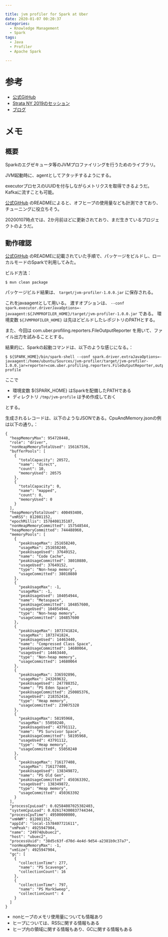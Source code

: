 ```yaml
---

title: jvm profiler for Spark at Uber
date: 2020-01-07 00:20:37
categories:
  - Knowledge Management 
  - Spark
tags:
  - Java
  - Profiler
  - Apache Spark

---
```


# 参考

* [公式GitHub]
* [Strata NY 2019のセッション]
* [ブログ]

[公式GitHub]: https://github.com/uber-common/jvm-profiler
[Strata NY 2019のセッション]: https://conferences.oreilly.com/strata/strata-ny-2019/public/schedule/detail/77540
[ブログ]: https://eng.uber.com/jvm-profiler/


# メモ

## 概要

Sparkのエグゼキュータ等のJVMプロファイリングを行うためのライブラリ。

JVM起動時に、agentとしてアタッチするようにする。

executorプロセスのUUIDを付与しながらメトリクスを取得できるようだ。
Kafkaに流すことも可能。

[公式GitHub] のREADMEによると、オフヒープの使用量なども計測できており、チューニングに役立ちそう。

20200107時点では、2か月前ほどに更新されており、まだ生きているプロジェクトのようだ。

## 動作確認

[公式GitHub] のREADMEに記載されていた手順で、パッケージをビルドし、ローカルモードのSparkで利用してみた。

ビルド方法：

```
$ mvn clean package
```

パッケージビルド結果は、 `target/jvm-profiler-1.0.0.jar` に保存される。

これをjavaagentとして用いる。
渡すオプションは、 `--conf spark.executor.driverJavaOptions=-javaagent:${JVMPROFILER_HOME}/target/jvm-profiler-1.0.0.jar` である。
環境変数 `${JVMPROFILER_HOME}` は先ほどビルドしたレポジトリのPATHとする。

また、今回は com.uber.profiling.reporters.FileOutputReporter を用いて、ファイル出力を試みることとする。

結果的に、Sparkの起動コマンドは、以下のような感じになる。：

```
$ ${SPARK_HOME}/bin/spark-shell --conf spark.driver.extraJavaOptions=-javaagent:/home/ubuntu/Sources/jvm-profiler/target/jvm-profiler-1.0.0.jar=reporter=com.uber.profiling.reporters.FileOutputReporter,outputDir=/tmp/jvm-profile
```

ここで

* 環境変数 ${SPARK_HOME} はSparkを配備したPATHである
* ディレクトリ `/tmp/jvm-profile` は予め作成しておく

とする。

生成されるレコードは、以下のようなJSONである。CpuAndMemory.jsonの例は以下の通り。：

```
{
  "heapMemoryMax": 954728448,
  "role": "driver",
  "nonHeapMemoryTotalUsed": 156167536,
  "bufferPools": [
    {
      "totalCapacity": 20572,
      "name": "direct",
      "count": 10,
      "memoryUsed": 20575
    },
    {
      "totalCapacity": 0,
      "name": "mapped",
      "count": 0,
      "memoryUsed": 0
    }
  ],
  "heapMemoryTotalUsed": 400493400,
  "vmRSS": 812081152,
  "epochMillis": 1578408135107,
  "nonHeapMemoryCommitted": 157548544,
  "heapMemoryCommitted": 744488960,
  "memoryPools": [
    {
      "peakUsageMax": 251658240,
      "usageMax": 251658240,
      "peakUsageUsed": 37649152,
      "name": "Code Cache",
      "peakUsageCommitted": 38010880,
      "usageUsed": 37649152,
      "type": "Non-heap memory",
      "usageCommitted": 38010880
    },
    {
      "peakUsageMax": -1,
      "usageMax": -1,
      "peakUsageUsed": 104054944,
      "name": "Metaspace",
      "peakUsageCommitted": 104857600,
      "usageUsed": 104054944,
      "type": "Non-heap memory",
      "usageCommitted": 104857600
    },
    {
      "peakUsageMax": 1073741824,
      "usageMax": 1073741824,
      "peakUsageUsed": 14463440,
      "name": "Compressed Class Space",
      "peakUsageCommitted": 14680064,
      "usageUsed": 14463440,
      "type": "Non-heap memory",
      "usageCommitted": 14680064
    },
    {
      "peakUsageMax": 336592896,
      "usageMax": 243269632,
      "peakUsageUsed": 247788352,
      "name": "PS Eden Space",
      "peakUsageCommitted": 250085376,
      "usageUsed": 218352416,
      "type": "Heap memory",
      "usageCommitted": 239075328
    },
    {
      "peakUsageMax": 58195968,
      "usageMax": 55050240,
      "peakUsageUsed": 43791112,
      "name": "PS Survivor Space",
      "peakUsageCommitted": 58195968,
      "usageUsed": 43791112,
      "type": "Heap memory",
      "usageCommitted": 55050240
    },
    {
      "peakUsageMax": 716177408,
      "usageMax": 716177408,
      "peakUsageUsed": 138349872,
      "name": "PS Old Gen",
      "peakUsageCommitted": 450363392,
      "usageUsed": 138349872,
      "type": "Heap memory",
      "usageCommitted": 450363392
    }
  ],
  "processCpuLoad": 0.02584087025382403,
  "systemCpuLoad": 0.026174300837744344,
  "processCpuTime": 49500000000,
  "vmHWM": 812081152,
  "appId": "local-1578407721611",
  "vmPeak": 4925947904,
  "name": "24974@ubuec2",
  "host": "ubuec2",
  "processUuid": "38d5c63f-d70d-4e4d-9d54-a2381b9c37a7",
  "nonHeapMemoryMax": -1,
  "vmSize": 4925947904,
  "gc": [
    {
      "collectionTime": 277,
      "name": "PS Scavenge",
      "collectionCount": 16
    },
    {
      "collectionTime": 797,
      "name": "PS MarkSweep",
      "collectionCount": 4
    }
  ]
}
```

* nonヒープのメモリ使用量についても情報あり
* ヒープについては、RSSに関する情報もある
* ヒープ内の領域に関する情報もあり、GCに関する情報もある



<!-- vim: set et tw=0 ts=2 sw=2: -->
